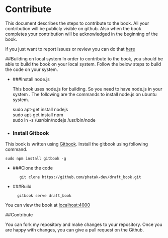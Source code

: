 # Contribute
This document describes the steps to contribute to the book. All your contribution will be publicly visible on github. Also when the book completes your contribution will be acknowledged in the beginning of the book.

If you just want to report issues or review you can do that [here](https://github.com/phatak-dev/draft_book/issues)


##Building on local system
In order to contribute to the book, you should be able to build the book on your local system. Follow the below steps to build the code on your system.

* ###Install node.js

    This book uses node.js for building. So you need to have node.js in your system . The following are the commands to install node.js on ubuntu system.


     sudo apt-get install nodejs  
     sudo apt-get install npm     
     sudo ln -s /usr/bin/nodejs /usr/bin/node

* ### Install Gitbook

This book is written using [Gitbook](https://www.gitbook.io). Install the gitbook using following command.

    sudo npm install gitbook -g

* ###Clone the code

         git clone https://github.com/phatak-dev/draft_book.git

* ###Build

        gitbook serve draft_book
You can view the book at [localhost:4000](http://localhost:4000)

##Contribute

You can fork my repository and make changes to your repository. Once you are happy with changes, you can give a pull request on the Github.





